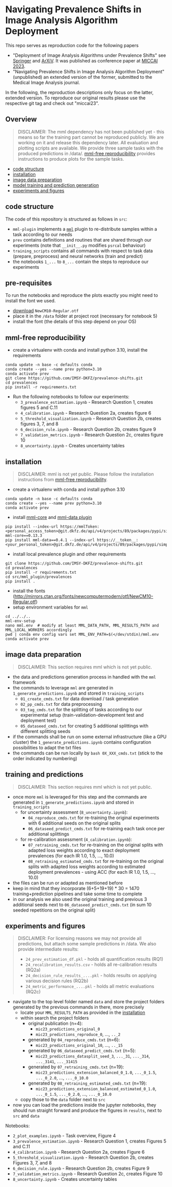 # Navigating Prevalence Shifts in Image Analysis Algorithm Deployment

This repo serves as reproduction code for the following papers 
  * "Deployment of Image Analysis Algorithms under Prevalence Shifts" see [Springer](https://doi.org/10.1007/978-3-031-43898-1_38) and [ArXiV](https://arxiv.org/abs/2303.12540). It was published as conference paper at [MICCAI 2023](https://conferences.miccai.org/2023/en/).
  * "Navigating Prevalence Shifts in Image Analysis Algorithm Deployment" (unpublished) an extended version of the former, submitted to the Medical Image Analysis journal.

In the following, the reproduction descriptions only focus on the latter, extended version. To reproduce our original 
results please use the respective git tag and check out "miccai23".

## Overview

> DISCLAIMER: The mml dependency has not been published yet - this means so far the training part cannot be 
> reproduced publicly. We are working on it and release this dependency later. All evaluation and plotting scripts are 
> available. We provide three sample tasks with the produced predictions in /data/. [mml-free reproducibility](#mml-free-reproducibility)
> provides instructions to produce plots for the sample tasks.

- [code structure](#code-structure)
- [installation](#installation)
- [image data preparation](#image-data-preparation)
- [model training and prediction generation](#training-and-predictions)
- [experiments and figures](#experiments-and-figures)


## code structure

The code of this repository is structured as follows in `src`:

 - `mml-plugin` implements a [`mml`](https://git.dkfz.de/imsy/ise/mml) plugin to re-distribute samples within a task according to our needs
 - `prev` contains definitions and routines that are shared through our experiments (note that `__init__.py` modifies `psrcal` behaviour)
 - `training_scripts` contains all commands with respect to task data (prepare, preprocess) and neural networks (train and predict) 
 - the notebooks `1_...` to `8_...` contain the steps to reproduce our experiments 

## pre-requisites

To run the notebooks and reproduce the plots exactly you might need to install the font we used. 
 - [download](http://mirrors.ctan.org/fonts/newcomputermodern/otf/NewCM10-Regular.otf) `NewCM10-Regular.otf`
 - place it in the `/data` folder at project root (necessary for notebook 5)
 - install the font (the details of this step depend on your OS)

## mml-free reproducibility

 - create a virtualenv with conda and install python 3.10, install the requirements

```commandline
conda update -n base -c defaults conda
conda create --yes --name prev python=3.10
conda activate prev
git clone https://github.com/IMSY-DKFZ/prevalence-shifts.git
cd prevalences
pip install -r requirements.txt
```

 - Run the following notebooks to follow our experiments: 
    - `3_prevalence_estimation.ipynb` - Research Question 1, creates figures 5 and C.11
    - `4_calibration.ipynb` - Research Question 2a, creates figure 6
    - `5_threshold_visualization.ipynb` - Research Question 2b, creates figures 3, 7, and 8
    - `6_decision_rule.ipynb` - Research Question 2b, creates figure 9
    - `7_validation_metrics.ipynb` - Research Question 2c, creates figure 10
    - `8_uncertainty.ipynb` - Creates uncertainty tables
## installation

 > DISCLAIMER: mml is not yet public. Please follow the installation instructions from [mml-free reproducibility](#mml-free-reproducibility).

 - create a virtualenv with conda and install python 3.10

```commandline
conda update -n base -c defaults conda
conda create --yes --name prev python=3.10
conda activate prev
```

 - install [mml-core](https://imsy.pages.dkfz.de/ise/mml/install.html#virtual-environment) and [mml-data plugin](https://imsy.pages.dkfz.de/ise/mml/api/plugins/data.html)

```commandline
pip install --index-url https://mmlToken:<personal_access_token>@git.dkfz.de/api/v4/projects/89/packages/pypi/simple mml-core==0.13.3
pip install mml-data==0.4.1 --index-url https://__token__:<your_personal_token>@git.dkfz.de/api/v4/projects/89/packages/pypi/simple
```

 - install local prevalence plugin and other requirements

```commandline
git clone https://github.com/IMSY-DKFZ/prevalence-shifts.git
cd prevalences
pip install -r requirements.txt
cd src/mml_plugin/prevalences
pip install .
```

 - install the fonts (http://mirrors.ctan.org/fonts/newcomputermodern/otf/NewCM10-Regular.otf)
 - setup environment variables for `mml`

```commandline
cd ../../..
mml-env-setup
nano mml.env  # modify at least MML_DATA_PATH, MML_RESULTS_PATH and MML_LOCAL_WORKERS accordingly 
pwd | conda env config vars set MML_ENV_PATH=$(</dev/stdin)/mml.env
conda activate prev
```

## image data preparation

> DISCLAIMER: This section requires mml which is not yet public.

- the data and predictions generation process in handled with the `mml` framework
- the commands to leverage `mml` are generated in `1_generate_predictions.ipynb` and stored in `training_scripts`
  - `01_create_cmds.txt` for data download / task generation
  - `02_pp_cmds.txt` for data preprocessing
  - `03_tag_cmds.txt` for the splitting of tasks according to our experimental setup (train-validation-development test and deployment test)
  - `05_dataseed_cmds.txt` for creating 5 additional splittings with different splitting seeds
- if the commands shall be run on some external infrastructure (like a GPU cluster) the `1_generate_predictions.ipynb` contains configuration possibilities to adapt the txt files
- the commands can be run locally by `bash 0X_XXX_cmds.txt` (stick to the order indicated by numbering)

## training and predictions

> DISCLAIMER: This section requires mml which is not yet public.

- once more `mml` is leveraged for this step and the commands are generated in `1_generate_predictions.ipynb` and stored in `training_scripts`
  - for uncertainty assessment (`8_uncertainty.ipynb`):
    - `04_reproduce_cmds.txt` for re-training the original experiments with 6 additional seeds on the original splits
    - `06_dataseed_predict_cmds.txt` for re-training each task once per additional splittings
  - for re-calibration assessment (`4_calibration.ipynb`):
    - `07_retraining_cmds.txt` for re-training on the original splits with adapted loss weights according to exact deployment prevalences (for each IR 1.0, 1.5, ..., 10.0)
    - `08_retraining_estimated_cmds.txt` for re-training on the original splits with adapted loss weights according to estimated deployment prevalences - using ACC (for each IR 1.0, 1.5, ..., 10.0)
- the files can be run or adapted as mentioned before
- keep in mind that they incorporate (6+5+19+19) * 30 = 1470 training+prediction pipelines and take some time to complete
- in our analysis we also used the original training and previous 3 additional seeds next to `06_dataseed_predict_cmds.txt` (in sum 10 seeded repetitions on the original split)


## experiments and figures

> DISCLAIMER: For licensing reasons we may not provide all predictions, but attach some sample predictions in /data.
> We also provide intermediate results:
>  - `24_prev_estimation_df.pkl` - holds all quantification results (RQ1)
>  - `24_recalibration_results.csv` - holds all re-calibration results (RQ2a)
>  - `24_decision_rule_results_....pkl` - holds results on applying various decision rules (RQ2b)
>  - `24_metric_performance_....pkl` - holds all metric evaluations (RQ2c)

- navigate to the top level folder named `data` and store the project folders generated by the previous commands in there, more precisely
  - locate your `MML_RESULTS_PATH` as provided in the [installation](#installation)
  - within search the project folders 
    - original publication (n=4): 
      - `mic23_predictions_original_0`
      - `mic23_predictions_reproduce_0`, ..., `.._2`
    - generated by `04_reproduce_cmds.txt` (n=6):
      - `mic23_predictions_original_10`, ..., `.._15`
    - generated by `06_dataseed_predict_cmds.txt` (n=5):
      - `mic23_predictions_datasplit_seed_3`, `..._31`, `..._314`, `..._3141`, `..._31415`
    - generated by `07_retraining_cmds.txt` (n=19):
      - `mic23_predictions_extension_balanced_0_1.0`, `..._0_1.5`, `..._0_2.0`, ..., `..._0_10.0`
    - generated by `08_retraining_estimated_cmds.txt` (n=19):
      - `mic23_predictions_extension_balanced_estimated_0_1.0`, `..._0_1.5`, `..._0_2.0`, ..., `..._0_10.0`
  - copy those to the `data` folder next to `src`
- now you can load the predictions inside the jupyter notebooks, they should run straight forward and produce the figures in `results`, next to `src` and `data`

Notebooks:

- `2_plot_examples.ipynb` - Task overview, Figure 4
- `3_prevalence_estimation.ipynb` - Research Question 1, creates Figures 5 and C.11
- `4_calibration.ipynb` - Research Question 2a, creates Figure 6
- `5_threshold_visualization.ipynb` - Research Question 2b, creates Figures 3, 7, and 8
- `6_decision_rule.ipynb` - Research Question 2b, creates Figure 9
- `7_validation_metrics.ipynb` - Research Question 2c, creates Figure 10
- `8_uncertainty.ipynb` - Creates uncertainty tables
